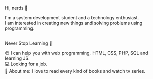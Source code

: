 Hi, nerds 🖖


I´m a system development student and a technology enthusiast. <br/>
I am interested in creating new things and solving problems using programming. <br/><br/>

Never Stop Learning 🚀<br/>

😊   I can help you with web programming, HTML, CSS, PHP, SQL and learning JS. <br/>
💻   Looking for a job. <br/>
👧   About me: I love to read every kind of books and watch tv series.
